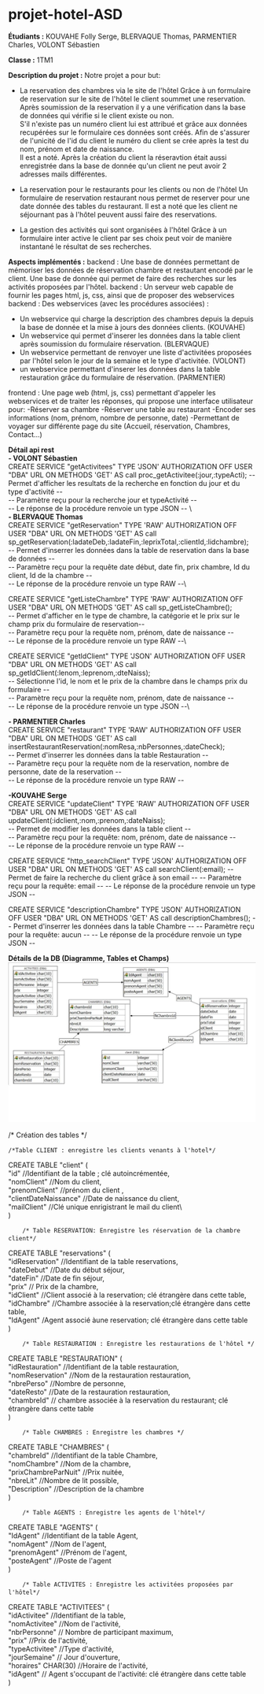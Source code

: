 # projet-hotel-ASD

**Étudiants :** KOUVAHE Folly Serge, BLERVAQUE Thomas, PARMENTIER Charles, VOLONT Sébastien

**Classe :** 1TM1

**Description du projet :** Notre projet a pour but:
- La reservation des chambres via le site de l'hôtel
Grâce à un formulaire de reservation sur le site de l'hôtel le client soummet une reservation.\
Après soumission de la reservation il y a une vérification dans la base de données qui vérifie si le client existe ou non. \
S'il n'existe pas un numéro client lui est attribué et grâce aux données recupérées sur le formulaire ces données sont créés.
Afin de s'assurer de l'unicité de l'id du client le numéro du client se crée après la test du nom, prénom et date de naissance.\
Il est a noté. Après la création du client la réseravtion était aussi enregistrée dans la base de donnée qu'un client ne peut avoir 2 adresses mails différentes.

- La reservation pour le restaurants pour les clients ou non de l'hôtel
Un formulaire de reservation restaurant nous permet de reserver pour une date donnée des tables du restaurant. Il est a noté que les client ne séjournant pas à l'hôtel peuvent aussi faire des reservations.

- La gestion des activités qui sont organisées à l'hôtel
Grâce à un formulaire inter active le client par ses choix peut voir de manière instantané le résultat de ses recherches.

**Aspects implémentés :**
backend : Une base de données permettant de mémoriser les données de réservation chambre et restautant encodé par le client.
Une base de donnée qui permet de faire des recherches sur les activités proposées par l'hôtel.
backend : Un serveur web capable de fournir les pages html, js, css, ainsi que de proposer des webservices
backend : Des webservices (avec les procédures associées) :
- Un webservice qui charge la description des chambres depuis la depuis la base de donnée et la mise à jours des données clients. (KOUVAHE)
- Un webservice qui permet d'inserer les données dans la table client  après soumission du formulaire réservation. (BLERVAQUE)
- Un webservice permettant de renvoyer une liste d'activitées proposées par l'hôtel selon le jour de la semaine et le type d'activitée.
(VOLONT)
- un webservice permettant d'inserer les données dans la table restauration grâce du formulaire de réservation. (PARMENTIER)


frontend : Une page web (html, js, css) permettant d'appeler les webservices et de traiter les réponses, qui propose une interface utilisateur pour:
-Réserver sa chambre
-Réserver une table au restaurant
-Encoder ses informations (nom, prénom, nombre de personne, date)
-Permettant de voyager sur différente page du site (Accueil, réservation, Chambres, Contact...)

**Détail api rest**\
   **- VOLONT Sébastien**\
CREATE SERVICE "getActivitees" TYPE 'JSON' AUTHORIZATION OFF USER "DBA" URL ON METHODS 'GET' AS call proc_getActivitee(:jour,:typeActi);
-- Permet d'afficher les resultats de la recherche en fonction du jour et du type d'activité --\
-- Paramètre reçu pour la recherche jour et typeActivité --\
-- Le réponse de la procédure renvoie un type JSON  --	\		
   **- BLERVAQUE Thomas**\
CREATE SERVICE "getReservation" TYPE 'RAW' AUTHORIZATION OFF USER "DBA" URL ON METHODS 'GET' AS call sp_getReservation(:ladateDeb,:ladateFin,:leprixTotal,:clientId,:lidchambre);\
-- Permet d'inserrer les données dans la table de reservation dans la base de données --\
-- Paramètre reçu pour la requête date début, date fin, prix chambre, Id du client, Id de la chambre --\
-- Le réponse de la procédure renvoie un type RAW  --\

CREATE SERVICE "getListeChambre" TYPE 'RAW' AUTHORIZATION OFF USER "DBA" URL ON METHODS 'GET' AS call sp_getListeChambre();\
-- Permet d'afficher en le type de chambre, la catégorie et le prix sur le champ prix du formulaire de reservation--\
-- Paramètre reçu pour la requête nom, prénom, date de naissance --\
-- Le réponse de la procédure renvoie un type RAW  --\

CREATE SERVICE "getIdClient" TYPE 'JSON' AUTHORIZATION OFF USER "DBA" URL ON METHODS 'GET' AS call sp_getIdClient(:lenom,:leprenom,:dteNaiss); \
-- Sélectionne l'id, le nom et le prix de la chambre dans le champs prix du formulaire  --\
-- Paramètre reçu pour la requête nom, prénom, date de naissance --\
-- Le réponse de la procédure renvoie un type JSON  --\

   **- PARMENTIER Charles**\
CREATE SERVICE "restaurant" TYPE 'RAW' AUTHORIZATION OFF USER "DBA" URL ON METHODS 'GET' AS call insertRestaurantReservation(:nomResa,:nbPersonnes,:dateCheck); \
-- Permet d'inserrer les données dans la table Restauration  --\
-- Paramètre reçu pour la requête nom de la reservation, nombre de personne, date de la reservation --\
-- Le réponse de la procédure renvoie un type RAW  --

   **-KOUVAHE Serge**\
CREATE SERVICE "updateClient" TYPE 'RAW' AUTHORIZATION OFF USER "DBA" URL ON METHODS 'GET' AS call updateClient(:idclient,:nom,:prenom,:dateNaiss);\
-- Permet de modifier les données dans la table client  --\
-- Paramètre reçu pour la requête: nom, prénom, date de naissance  --\
-- Le réponse de la procédure renvoie un type RAW  --

 
CREATE SERVICE "http_searchClient" TYPE 'JSON' AUTHORIZATION OFF USER "DBA" URL ON METHODS 'GET' AS call searchClient(:email);
-- Permet de faire la recherche du client grâce à son email  --
-- Paramètre reçu pour la requête: email --
-- Le réponse de la procédure renvoie un type JSON  --


CREATE SERVICE "descriptionChambre" TYPE 'JSON' AUTHORIZATION OFF USER "DBA" URL ON METHODS 'GET' AS call descriptionChambres();
-- Permet d'inserrer les données dans la table Chambre  --
-- Paramètre reçu pour la requête: aucun --
-- Le réponse de la procédure renvoie un type JSON  --




**Détails de la DB (Diagramme, Tables et Champs)**\
<img src="frontend/img/diagramme DB hotel projet.png">

/* Création des tables */

	/*Table CLIENT : enregistre les clients venants à l'hotel*/
CREATE TABLE "client" (\
	"id" //Identifiant de la table ; clé autoincrémentée,\
	"nomClient" //Nom du client,\
	"prenomClient" //prénom du client ,\
	"clientDateNaissance" //Date de naissance du client,\
	"mailClient" //Clé unique enrigistrant le mail du client\	
) 
		
		/* Table RESERVATION: Enregistre les réservation de la chambre client*/

CREATE TABLE "reservations" (\
	"idReservation" //Identifiant de la table reservations,\
	"dateDebut" //Date du début séjour,\
	"dateFin" //Date de fin séjour,\
	"prix" // Prix de la chambre,\
	"idClient" //Client associé à la reservation; clé étrangère dans cette table,\
	"idChambre" //Chambre associée à la reservation;clé étrangère dans cette table,\
	"IdAgent" /Agent associé àune reservation; clé étrangère dans cette table\
	)

		/* Table RESTAURATION : Enregistre les restaurations de l'hôtel */
		
CREATE TABLE "RESTAURATION" (\
	"idRestauration" //Identifiant de la table restauration,\
	"nomReservation" //Nom de la restauration restauration,\
	"nbrePerso" //Nombre de personne,\
	"dateResto" //Date de la restauration restauration,\
	"chambreId" // chambre associée à la reservation du restaurant; clé étrangère dans cette table\
	)
	
		/* Table CHAMBRES : Enregistre les chambres */
CREATE TABLE "CHAMBRES" (\
	"chambreId" //Identifiant de la table Chambre,\
	"nomChambre" //Nom de la chambre,\
	"prixChambreParNuit" //Prix nuitée,\
	"nbreLit" //Nombre de lit possible,\
	"Description" //Description de la chambre\
	)
		
		/* Table AGENTS : Enregistre les agents de l'hôtel*/
CREATE TABLE "AGENTS" (\
	"IdAgent" //Identifiant de la table Agent,\
	"nomAgent" //Nom de l'agent,\
	"prenomAgent" //Prénom de l'agent,\
	"posteAgent" //Poste de l'agent\
	)
	
		/* Table ACTIVITES : Enregistre les activitées proposées par l'hôtel*/
CREATE TABLE "ACTIVITEES" (\
	"idActivitee" //Identifiant de la table,\
	"nomActivitee" //Nom de l'activité,\
	"nbrPersonne" // Nombre de participant maximum,\
	"prix" //Prix de l'activité,\
	"typeActivitee" //Type d'activité,\
	"jourSemaine" // Jour d'ouverture,\
	"horaires" CHAR(30) //Horaire de l'activité,\
	"idAgent" // Agent s'occupant de l'activité: clé étrangère dans cette table\
	)
